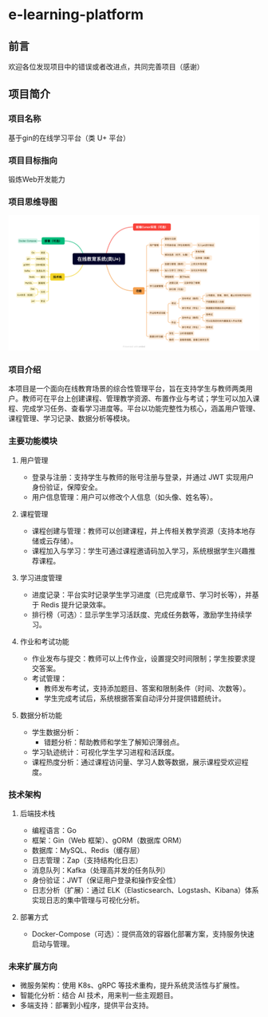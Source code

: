 # e-learning-platform
## 前言
欢迎各位发现项目中的错误或者改进点，共同完善项目（感谢）
## 项目简介
### 项目名称
基于gin的在线学习平台（类 U+ 平台）
### 项目目标指向
锻炼Web开发能力
### 项目思维导图
![思维导图](doc/MindMap.png)
### 项目介绍

本项目是一个面向在线教育场景的综合性管理平台，旨在支持学生与教师两类用户。教师可在平台上创建课程、管理教学资源、布置作业与考试；学生可以加入课程、完成学习任务、查看学习进度等。平台以功能完整性为核心，涵盖用户管理、课程管理、学习记录、数据分析等模块。

### 主要功能模块

1. 用户管理

   * 登录与注册：支持学生与教师的账号注册与登录，并通过 JWT 实现用户身份验证，保障安全。
   * 用户信息管理：用户可以修改个人信息（如头像、姓名等）。

2. 课程管理

   * 课程创建与管理：教师可以创建课程，并上传相关教学资源（支持本地存储或云存储）。
   * 课程加入与学习：学生可通过课程邀请码加入学习，系统根据学生兴趣推荐课程。

3. 学习进度管理

   * 进度记录：平台实时记录学生学习进度（已完成章节、学习时长等），并基于 Redis 提升记录效率。
   * 排行榜（可选）：显示学生学习活跃度、完成任务数等，激励学生持续学习。

4. 作业和考试功能

   * 作业发布与提交：教师可以上传作业，设置提交时间限制；学生按要求提交答案。
   * 考试管理：
     * 教师发布考试，支持添加题目、答案和限制条件（时间、次数等）。
     * 学生完成考试后，系统根据答案自动评分并提供错题统计。

5. 数据分析功能

   * 学生数据分析：
     * 错题分析：帮助教师和学生了解知识薄弱点。
   * 学习轨迹统计：可视化学生学习进程和活跃度。
   * 课程热度分析：通过课程访问量、学习人数等数据，展示课程受欢迎程度。


### 技术架构

1. 后端技术栈

   *	编程语言：Go
   *	框架：Gin（Web 框架）、gORM（数据库 ORM）
   *	数据库：MySQL、Redis（缓存层）
   *	日志管理：Zap（支持结构化日志）
   *	消息队列：Kafka（处理高并发的任务队列）
   *	身份验证：JWT（保证用户登录和操作安全性）
   *	日志分析（扩展）：通过 ELK（Elasticsearch、Logstash、Kibana）体系实现日志的集中管理与可视化分析。

2. 部署方式

   *	Docker-Compose（可选）：提供高效的容器化部署方案，支持服务快速启动与管理。

### 未来扩展方向

* 微服务架构：使用 K8s、gRPC 等技术重构，提升系统灵活性与扩展性。
* 智能化分析：结合 AI 技术，用来判一些主观题目。
* 多端支持：部署到小程序，提供平台支持。